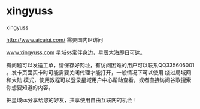 # xingyuss
xingyuss

http://www.aicaiqi.com/  需要国内IP访问



www.xingyuss.com 星域ss常伴身边，星辰大海即日可达。


有问题可以发送工单，请保存好网址，有访问困难的用户可以联系QQ335605001 。发卡页面买卡时可能需要关闭代理才能打开，一般情况下可以使用 绕过局域网和大陆 模式，使用教程可以登录星域用户中心帮助查看，或者直接访问谷歌搜索你想要知道的内容。


把星域ss分享给您的好友，共享使用自由互联网的机会！
